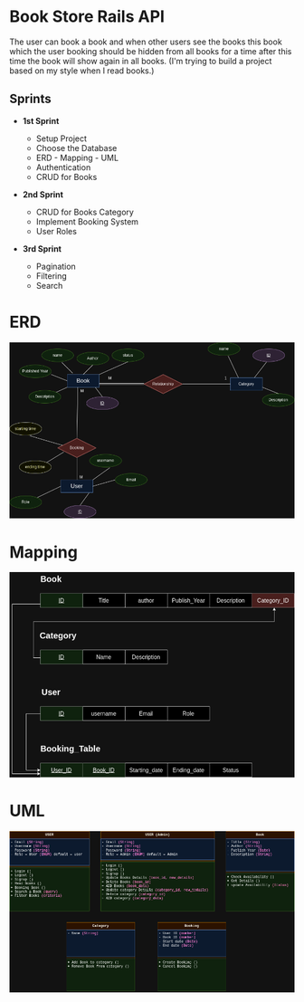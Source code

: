 # Book Store Rails API 

The user can book a book and when other users see the books this book which the user booking should be hidden from all books for a time after this time the book will show again in all books. (I'm trying to build a project based on my style when I read books.)

## **Sprints**
* **1st Sprint**
  * Setup Project
  * Choose the Database
  * ERD - Mapping - UML
  * Authentication
  * CRUD for Books


* **2nd Sprint**
    * CRUD for Books Category
    * Implement Booking System
    * User Roles


* **3rd Sprint**
  * Pagination
  * Filtering
  * Search


# ERD
![ERD - Book Store.png](images%20-%20readme/ERD%20-%20Book%20Store.png)

# Mapping
![Mapping - Book Store.png](images%20-%20readme/Mapping%20-%20Book%20Store.png)

# UML
![Book Store - UML.png](images%20-%20readme/Book%20Store%20-%20UML.png)

